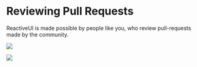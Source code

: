 # Reviewing Pull Requests

ReactiveUI is made possible by people like you, who review pull-requests made by the community. 

![](/images/contributing/code-review-teams.png)


![](/images/contributing/nerd-snipe-the-appropriate-review-team.png)